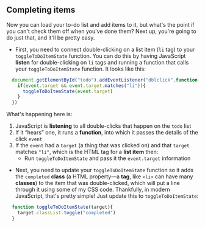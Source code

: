 ## Completing items

Now you can load your to-do list and add items to it, but what's the point if you can't check them off when you've done them? Next up, you're going to do just that, and it'll be pretty easy. 

+ First, you need to connect double-clicking on a list item (`li` tag) to your `toggleToDoItemState` function. You can do this by having JavaScript **listen** for double-clicking on `li` tags and running a function that calls your `toggleToDoItemState` function. It looks like this:

```JavaScript
  document.getElementById("todo").addEventListener("dblclick",function(event){
    if(event.target && event.target.matches("li")){
      toggleToDoItemState(event.target)
    }
  })
```

What's happening here is:
1. JavaScript is **listening** to all double-clicks that happen on the `todo` list
2. If it “hears” one, it runs a **function**, into which it passes the details of the click `event`
3. If the `event` had a `target` (a thing that was clicked on) and that `target` matches `"li"`, which is the HTML tag for a **list item** then:
    * Run `toggleToDoItemState` and pass it the `event.target` information

+ Next, you need to update your `toggleToDoItemState` function so it adds the `completed` **class** (a HTML property—a **tag**, like `<li>` can have many **classes**) to the item that was double-clicked, which will put a line through it using some of my CSS code. Thankfully, in modern JavaScript, that's pretty simple! Just update this to `toggleToDoItemState`:
```JavaScript
  function toggleToDoItemState(target){
    target.classList.toggle("completed")
  }
```